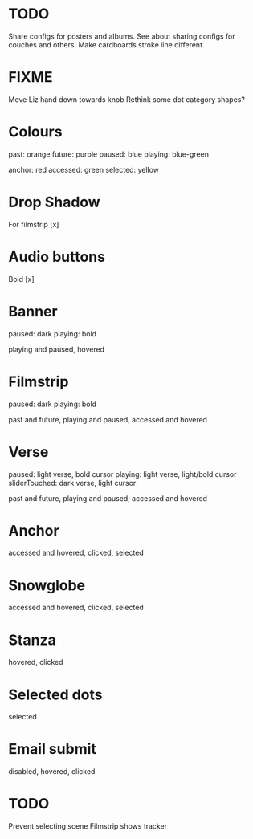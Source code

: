 # TODO
Share configs for posters and albums.
See about sharing configs for couches and others.
Make cardboards stroke line different.

# FIXME
Move Liz hand down towards knob
Rethink some dot category shapes?

# Colours
past: orange
future: purple
paused: blue
playing: blue-green

anchor: red
accessed: green
selected: yellow

# Drop Shadow
For filmstrip [x]

# Audio buttons
Bold [x]

# Banner
paused: dark 
playing: bold

playing and paused, hovered

# Filmstrip
paused: dark
playing: bold

past and future, playing and paused, accessed and hovered

# Verse
paused: light verse, bold cursor
playing: light verse, light/bold cursor
sliderTouched: dark verse, light cursor

past and future, playing and paused, accessed and hovered

# Anchor
accessed and hovered, clicked, selected

# Snowglobe
accessed and hovered, clicked, selected

# Stanza
hovered, clicked

# Selected dots
selected

# Email submit
disabled, hovered, clicked

# TODO
Prevent selecting scene
Filmstrip shows tracker
